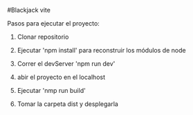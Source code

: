 #Blackjack vite

Pasos para ejecutar el proyecto: 

1. Clonar repositorio
2. Ejecutar 'npm install' para reconstruir los módulos de node
3. Correr el devServer 'npm run dev'
4. abir el proyecto en el localhost


1. Ejecutar 'nmp run build'
2. Tomar la carpeta dist y desplegarla